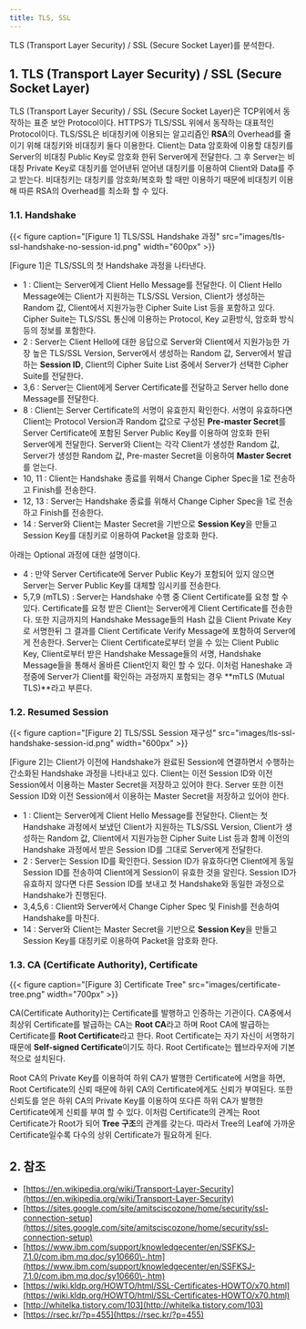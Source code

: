 ```yaml
---
title: TLS, SSL
---
```


 TLS (Transport Layer Security) / SSL (Secure Socket Layer)를 분석한다.

## 1. TLS (Transport Layer Security) / SSL (Secure Socket Layer)

TLS (Transport Layer Security) / SSL (Secure Socket Layer)은 TCP위에서 동작하는 표준 보안 Protocol이다. HTTPS가 TLS/SSL 위에서 동작하는 대표적인 Protocol이다. TLS/SSL은 비대칭키에 이용되는 알고리즘인 **RSA**의 Overhead를 줄이기 위해 대칭키와 비대칭키 둘다 이용한다. Client는 Data 암호화에 이용할 대칭키를 Server의 비대칭 Public Key로 암호화 한뒤 Server에게 전달한다. 그 후 Server는 비대칭 Private Key로 대칭키를 얻어낸뒤 얻어낸 대칭키를 이용하여 Client와 Data를 주고 받는다. 비대칭키는 대칭키를 암호화/복호화 할 때만 이용하기 때문에 비대칭키 이용해 따른 RSA의 Overhead를 최소화 할 수 있다.

### 1.1. Handshake

{{< figure caption="[Figure 1] TLS/SSL Handshake 과정" src="images/tls-ssl-handshake-no-session-id.png" width="600px" >}}

[Figure 1]은 TLS/SSL의 첫 Handshake 과정을 나타낸다.

* 1 : Client는 Server에게 Client Hello Message를 전달한다. 이 Client Hello Message에는 Client가 지원하는 TLS/SSL Version, Client가 생성하는 Random 값, Client에서 지원가능한 Cipher Suite List 등을 포함하고 있다. Cipher Suite는 TLS/SSL 통신에 이용하는 Protocol, Key 교환방식, 암호화 방식 등의 정보를 포함한다.
* 2 : Server는 Client Hello에 대한 응답으로 Server와 Client에서 지원가능한 가장 높은 TLS/SSL Version, Server에서 생성하는 Random 값, Server에서 발급하는 **Session ID**, Client의 Cipher Suite List 중에서 Server가 선택한 Cipher Suite를 전달한다.
* 3,6 : Server는 Client에게 Server Certificate를 전달하고 Server hello done Message를 전달한다.
* 8 : Client는 Server Certificate의 서명이 유효한지 확인한다. 서명이 유효하다면 Client는 Protocol Version과 Random 값으로 구성된 **Pre-master Secret**를 Server Certificate에 포함된 Server Public Key를 이용하여 암호화 한뒤 Server에게 전달한다. Server와 Client는 각각 Client가 생성한 Random 값, Server가 생성한 Random 값, Pre-master Secret을 이용하여 **Master Secret**를 얻는다.
* 10, 11 : Client는 Handshake 종료를 위해서 Change Cipher Spec을 1로 전송하고 Finish를 전송한다.
* 12, 13 : Server는 Handshake 종료를 위해서 Change Cipher Spec을 1로 전송하고 Finish를 전송한다.
* 14 : Server와 Client는 Master Secret을 기반으로 **Session Key**을 만들고 Session Key를 대칭키로 이용하여 Packet을 암호화 한다.

아래는 Optional 과정에 대한 설명이다.

* 4 : 만약 Server Certificate에 Server Public Key가 포함되어 있지 않으면 Server는 Server Public Key를 대체할 임시키를 전송한다.
* 5,7,9 (mTLS) : Server는 Handshake 수행 중 Client Certificate를 요청 할 수 있다. Certificate를 요청 받은 Client는 Server에게 Client Certificate를 전송한다. 또한 지금까지의 Handshake Message들의 Hash 값을 Client Private Key로 서명한뒤 그 결과를 Client Certificate Verify Message에 포함하여 Server에게 전송한다. Server는 Client Certificate로부터 얻을 수 있는 Client Public Key, Client로부터 받은 Handshake Message들의 서명, Handshake Message들을 통해서 올바른 Client인지 확인 할 수 있다. 이처럼 Haneshake 과정중에 Server가 Client를 확인하는 과정까지 포함되는 경우 **mTLS (Mutual TLS)**라고 부른다.

### 1.2. Resumed Session

{{< figure caption="[Figure 2] TLS/SSL Session 재구성" src="images/tls-ssl-handshake-session-id.png" width="600px" >}}

[Figure 2]는 Client가 이전에 Handshake가 완료된 Session에 연결하면서 수행하는 간소화된 Handshake 과정을 나타내고 있다. Client는 이전 Session ID와 이전 Session에서 이용하는 Master Secret을 저장하고 있어야 한다. Server 또한 이전 Session ID와 이전 Session에서 이용하는 Master Secret을 저장하고 있어야 한다.

* 1 : Client는 Server에게 Client Hello Message를 전달한다. Client는 첫 Handshake 과정에서 보냈던 Client가 지원하는 TLS/SSL Version, Client가 생성하는 Random 값, Client에서 지원가능한 Cipher Suite List 등과 함께 이전의 Handshake 과정에서 받은 Session ID를 그대로 Server에게 전달한다.
* 2 : Server는 Session ID를 확인한다. Session ID가 유효하다면 Client에게 동일 Session ID를 전송하여 Client에게 Session이 유효한 것을 알린다. Session ID가 유효하지 않다면 다른 Session ID를 보내고 첫 Handshake와 동일한 과정으로 Handshake가 진행된다.
* 3,4,5,6 : Client와 Server에서 Change Cipher Spec 및 Finish를 전송하여 Handshake를 마친다.
* 14 : Server와 Client는 Master Secret을 기반으로 **Session Key**을 만들고 Session Key를 대칭키로 이용하여 Packet을 암호화 한다.

### 1.3. CA (Certificate Authority), Certificate

{{< figure caption="[Figure 3] Certificate Tree" src="images/certificate-tree.png" width="700px" >}}

CA(Certificate Authority)는 Certificate를 발행하고 인증하는 기관이다. CA중에서 최상위 Certificate를 발급하는 CA는 **Root CA**라고 하며 Root CA에 발급하는 Certificate를 **Root Certificate**라고 한다. Root Certificate는 자기 자신이 서명하기 때문에 **Self-signed Certificate**이기도 하다. Root Certificate는 웹브라우저에 기본적으로 설치된다.

Root CA의 Private Key를 이용하여 하위 CA가 발행한 Certificate에 서명을 하면, Root Certificate의 신뢰 때문에 하위 CA의 Certificate에게도 신뢰가 부여된다. 또한 신뢰도를 얻은 하위 CA의 Private Key를 이용하여 또다른 하위 CA가 발행한 Certificate에게 신뢰를 부여 할 수 있다. 이처럼 Certificate의 관계는 Root Certificate가 Root가 되어 **Tree 구조**의 관계를 갖는다. 따라서 Tree의 Leaf에 가까운 Certificate일수록 다수의 상위 Certificate가 필요하게 된다.

## 2. 참조

* [https://en.wikipedia.org/wiki/Transport-Layer-Security](https://en.wikipedia.org/wiki/Transport-Layer-Security)
* [https://sites.google.com/site/amitsciscozone/home/security/ssl-connection-setup](https://sites.google.com/site/amitsciscozone/home/security/ssl-connection-setup)
* [https://www.ibm.com/support/knowledgecenter/en/SSFKSJ-7.1.0/com.ibm.mq.doc/sy10660\-.htm](https://www.ibm.com/support/knowledgecenter/en/SSFKSJ-7.1.0/com.ibm.mq.doc/sy10660\-.htm)
* [https://wiki.kldp.org/HOWTO/html/SSL-Certificates-HOWTO/x70.html](https://wiki.kldp.org/HOWTO/html/SSL-Certificates-HOWTO/x70.html)
* [http://whitelka.tistory.com/103](http://whitelka.tistory.com/103)
* [https://rsec.kr/?p=455](https://rsec.kr/?p=455)
